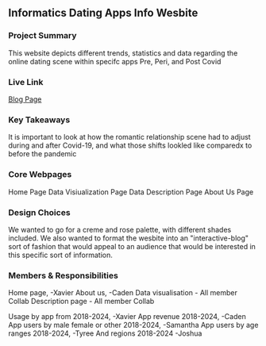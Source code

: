 ## Informatics Dating Apps Info Wesbite

### Project Summary

This website depicts different trends, statistics and data regarding the online dating scene within specifc apps Pre, Peri, and Post Covid

### Live Link

[Blog Page](https://{username}.github.io/{reponame}/homework-2)

### Key Takeaways

It is important to look at how the romantic relationship scene had to adjust during and after Covid-19, and what those shifts lookled like comparedx to before the pandemic

### Core Webpages

Home Page
Data Visiualization Page
Data Description Page
About Us Page

### Design Choices

We wanted to go for a creme and rose palette, with different shades included. We also wanted to format the wesbite into an "interactive-blog" sort of fashion that would appeal to an audience that would be interested in this specific sort of information.

### Members & Responsibilities

Home page, -Xavier
About us, -Caden
Data visualisation - All member Collab
Description page - All member Collab

Usage by app from 2018-2024, -Xavier
App revenue 2018-2024, -Caden
App users by male female or other 2018-2024, -Samantha
App users by age ranges 2018-2024, -Tyree
And regions 2018-2024 -Joshua
